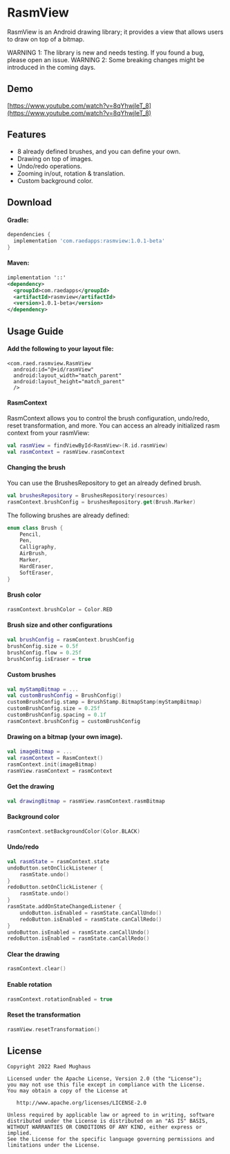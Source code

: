 # RasmView
RasmView is an Android drawing library; it provides a view that allows users to draw on top of a bitmap.

WARNING 1: The library is new and needs testing. If you found a bug, please open an issue.
WARNING 2: Some breaking changes might be introduced in the coming days.

## Demo
[https://www.youtube.com/watch?v=8qYhwjleT_8](https://www.youtube.com/watch?v=8qYhwjleT_8)

## Features
* 8 already defined brushes, and you can define your own.
* Drawing on top of images.
* Undo/redo operations.
* Zooming in/out, rotation & translation.
* Custom background color.


## Download
#### Gradle:
```gradle
dependencies {
  implementation 'com.raedapps:rasmview:1.0.1-beta'
}
```
#### Maven:
```xml
implementation '::'
<dependency>
  <groupId>com.raedapps</groupId>
  <artifactId>rasmview</artifactId>
  <version>1.0.1-beta</version>
</dependency>
```
## Usage Guide
#### Add the following to your layout file:
```
<com.raed.rasmview.RasmView
  android:id="@+id/rasmView"
  android:layout_width="match_parent"
  android:layout_height="match_parent"
  />
```
#### RasmContext
RasmContext allows you to control the brush configuration, undo/redo, reset transformation, and more. You can access an already initialized rasm context from your rasmView:
```kotlin
val rasmView = findViewById<RasmView>(R.id.rasmView)
val rasmContext = rasmView.rasmContext
```
#### Changing the brush
You can use the BrushesRepository to get an already defined brush.
```kotlin
val brushesRepository = BrushesRepository(resources)
rasmContext.brushConfig = brushesRepository.get(Brush.Marker)
```
The following brushes are already defined:
```kotlin
enum class Brush {
    Pencil,
    Pen,
    Calligraphy,
    AirBrush,
    Marker,
    HardEraser,
    SoftEraser,
}
```

#### Brush color
```kotlin
rasmContext.brushColor = Color.RED
```
#### Brush size and other configurations
```kotlin
val brushConfig = rasmContext.brushConfig
brushConfig.size = 0.5f
brushConfig.flow = 0.25f
brushConfig.isEraser = true
```
#### Custom brushes
```kotlin
val myStampBitmap = ...
val customBrushConfig = BrushConfig()
customBrushConfig.stamp = BrushStamp.BitmapStamp(myStampBitmap)
customBrushConfig.size = 0.25f
customBrushConfig.spacing = 0.1f
rasmContext.brushConfig = customBrushConfig
```
#### Drawing on a bitmap (your own image).
```kotlin
val imageBitmap = ...
val rasmContext = RasmContext()
rasmContext.init(imageBitmap)
rasmView.rasmContext = rasmContext
```
#### Get the drawing
```kotlin
val drawingBitmap = rasmView.rasmContext.rasmBitmap
```
#### Background color
```kotlin
rasmContext.setBackgroundColor(Color.BLACK)
```
#### Undo/redo
```kotlin
val rasmState = rasmContext.state
undoButton.setOnClickListener {
    rasmState.undo()
}
redoButton.setOnClickListener {
    rasmState.undo()
}
rasmState.addOnStateChangedListener {
    undoButton.isEnabled = rasmState.canCallUndo()
    redoButton.isEnabled = rasmState.canCallRedo()
}
undoButton.isEnabled = rasmState.canCallUndo()
redoButton.isEnabled = rasmState.canCallRedo()
```
#### Clear the drawing
```kotlin
rasmContext.clear()
```
#### Enable rotation
```kotlin
rasmContext.rotationEnabled = true
```
#### Reset the transformation
```kotlin
rasmView.resetTransformation()
```

## License
```
Copyright 2022 Raed Mughaus

Licensed under the Apache License, Version 2.0 (the "License");
you may not use this file except in compliance with the License.
You may obtain a copy of the License at

   http://www.apache.org/licenses/LICENSE-2.0

Unless required by applicable law or agreed to in writing, software
distributed under the License is distributed on an "AS IS" BASIS,
WITHOUT WARRANTIES OR CONDITIONS OF ANY KIND, either express or implied.
See the License for the specific language governing permissions and
limitations under the License.
```
